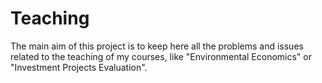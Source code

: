 # Teaching

The main aim of this project is to keep here all the problems and issues related to the teaching of my courses, like "Environmental Economics" or "Investment Projects Evaluation".
